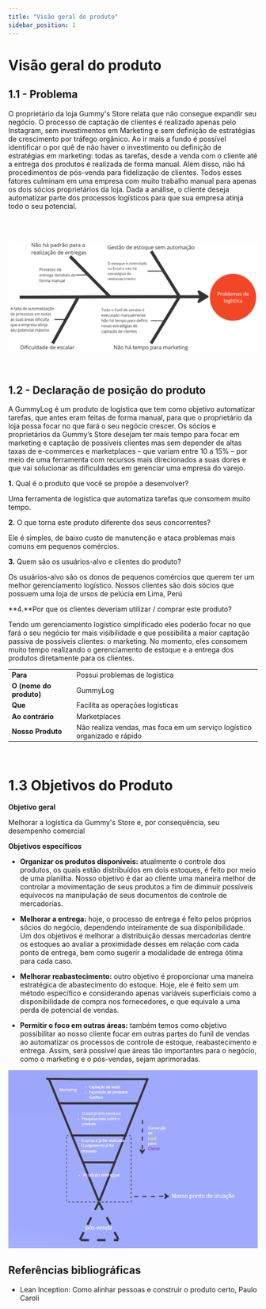 ```yaml
---
title: "Visão geral do produto"
sidebar_position: 1
---
```

# Visão geral do produto

## 1.1 - Problema

O proprietário da loja Gummy's Store relata que não consegue expandir seu negócio. O processo de captação de clientes é realizado apenas pelo Instagram, sem investimentos em Marketing e sem definição de estratégias de crescimento por tráfego orgânico. Ao ir mais a fundo é possível identificar o por quê de não haver o investimento ou definição de estratégias em marketing: todas as tarefas, desde a venda com o cliente até a entrega dos produtos é realizada de forma manual. Além disso, não há procedimentos de pós-venda para fidelização de clientes.  Todos esses fatores culminam em uma empresa com muito trabalho manual para apenas os dois sócios proprietários da loja. Dada a análise, o cliente deseja automatizar parte dos processos logísticos para que sua empresa atinja todo o seu potencial.


<br/>
<br/>


![](../../static/img/fishbones.png)

<br/>

 ## 1.2 - **Declaração de posição do produto** 
A GummyLog é um produto de logística que tem como objetivo automatizar tarefas, que antes eram feitas de forma manual, para que o proprietário da loja possa focar no que fará o seu negócio crescer. Os sócios e proprietários da Gummy’s Store desejam ter mais tempo para focar em marketing e captação de possíveis clientes mas sem depender de altas taxas de e-commerces e marketplaces – que variam entre 10 a 15% – por meio de uma ferramenta com recursos mais direcionados a suas dores e que vai solucionar as dificuldades em gerenciar uma empresa do varejo.


**1.** Qual é o produto que você se propõe a desenvolver?

Uma ferramenta de logística que automatiza tarefas que consomem muito tempo.
    
**2.** O que torna este produto diferente dos seus concorrentes?


Ele é simples, de baixo custo de manutenção e ataca problemas mais comuns em pequenos comércios.

**3.** Quem são os usuários-alvo e clientes do produto?


Os usuários-alvo são os donos de pequenos comércios que querem ter um melhor gerenciamento logístico. Nossos clientes são dois sócios que possuem uma loja de ursos de pelúcia em Lima, Perú


**4.**Por que os clientes deveriam utilizar / comprar este produto?


Tendo um gerenciamento logístico simplificado eles poderão focar no que fará o seu negócio ter mais visibilidade e que possibilita a maior captação passiva de possíveis clientes: o marketing. No momento, eles consomem muito tempo realizando o gerenciamento de estoque e a entrega dos produtos diretamente para os clientes.


|          |          |
|--------- |--------- |
| **Para** |Possui problemas de logística |
|**O (nome do produto)** |GummyLog |
|**Que** |Facilita as operações logísticas|
|**Ao contrário** |Marketplaces |
|**Nosso Produto** |Não realiza vendas, mas foca em um serviço logístico organizado e rápido |

<br/>

# **1.3 Objetivos do Produto**

**Objetivo geral**

Melhorar a logística da Gummy's Store e, por consequência, seu desempenho comercial

**Objetivos específicos**

* **Organizar os produtos disponíveis:** atualmente o controle dos produtos, os quais estão distribuídos em dois estoques, é feito por meio de uma planilha. Nosso objetivo é dar ao cliente uma maneira melhor de controlar a movimentação de seus produtos a fim de diminuir possíveis equívocos na manipulação de seus documentos de controle de mercadorias. 

* **Melhorar a entrega:** hoje, o processo de entrega é feito pelos próprios sócios do negócio, dependendo inteiramente de sua disponibilidade. Um dos objetivos é melhorar a distribuição dessas mercadorias dentre os estoques ao avaliar a proximidade desses em relação com cada ponto de entrega, bem como sugerir a modalidade de entrega ótima para cada caso.

* **Melhorar reabastecimento:** outro objetivo é proporcionar uma maneira estratégica de abastecimento do estoque. Hoje, ele é feito sem um método específico e considerando apenas variáveis superficiais como a disponibilidade de compra nos fornecedores, o que equivale a uma perda de potencial de vendas.

* **Permitir o foco em outras áreas:** também temos como objetivo possibilitar ao nosso cliente focar em outras partes do funil de vendas ao automatizar os processos de controle de estoque, reabastecimento e entrega. Assim, será possível que áreas tão importantes para o negócio, como o marketing e o pós-vendas, sejam aprimoradas.

![Funil de vendas](../../static/img/funil_de_vendas.png)

## Referências bibliográficas

- Lean Inception: Como alinhar pessoas e construir o produto certo, Paulo Caroli
